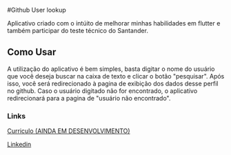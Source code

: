 #Github User lookup

Aplicativo criado com o intúito de melhorar minhas habilidades em flutter e também participar do teste técnico do Santander.

## Como Usar

A utilização do aplicativo é bem simples, basta digitar o nome do usuário que você deseja buscar na caixa de texto e clicar o botão "pesquisar". Após isso, você será redirecionado à pagina de exibição dos dados desse perfil no github.
Caso o usuário digitado não for encontrado, o aplicativo redirecionará para a pagina de "usuário não encontrado".

### Links

[Curriculo (AINDA EM DESENVOLVIMENTO)](guilherme-dsveiga.github.io)

[Linkedin](https://www.linkedin.com/in/guilherme-veiga-496aa5170/)
